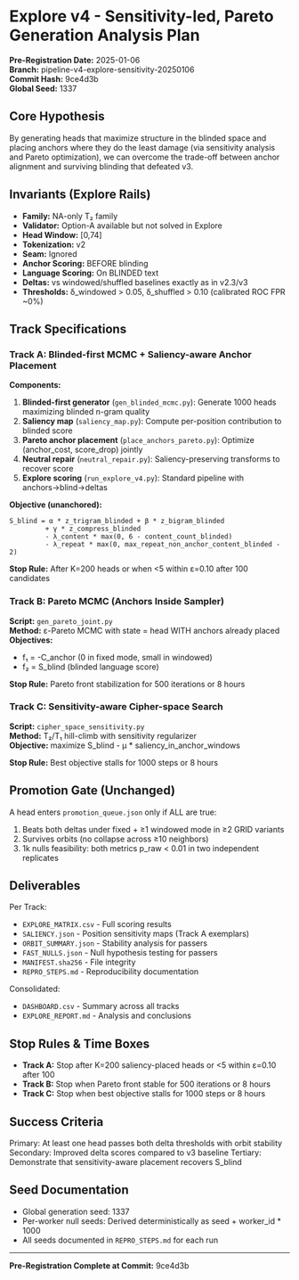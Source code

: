 # Explore v4 - Sensitivity-led, Pareto Generation Analysis Plan

**Pre-Registration Date:** 2025-01-06  
**Branch:** pipeline-v4-explore-sensitivity-20250106  
**Commit Hash:** 9ce4d3b  
**Global Seed:** 1337  

## Core Hypothesis

By generating heads that maximize structure in the blinded space and placing anchors where they do the least damage (via sensitivity analysis and Pareto optimization), we can overcome the trade-off between anchor alignment and surviving blinding that defeated v3.

## Invariants (Explore Rails)

- **Family:** NA-only T₂ family
- **Validator:** Option-A available but not solved in Explore
- **Head Window:** [0,74]
- **Tokenization:** v2
- **Seam:** Ignored
- **Anchor Scoring:** BEFORE blinding
- **Language Scoring:** On BLINDED text
- **Deltas:** vs windowed/shuffled baselines exactly as in v2.3/v3
- **Thresholds:** δ_windowed > 0.05, δ_shuffled > 0.10 (calibrated ROC FPR ~0%)

## Track Specifications

### Track A: Blinded-first MCMC + Saliency-aware Anchor Placement

**Components:**
1. **Blinded-first generator** (`gen_blinded_mcmc.py`): Generate 1000 heads maximizing blinded n-gram quality
2. **Saliency map** (`saliency_map.py`): Compute per-position contribution to blinded score
3. **Pareto anchor placement** (`place_anchors_pareto.py`): Optimize (anchor_cost, score_drop) jointly
4. **Neutral repair** (`neutral_repair.py`): Saliency-preserving transforms to recover score
5. **Explore scoring** (`run_explore_v4.py`): Standard pipeline with anchors→blind→deltas

**Objective (unanchored):**
```
S_blind = α * z_trigram_blinded + β * z_bigram_blinded 
         + γ * z_compress_blinded
         - λ_content * max(0, 6 - content_count_blinded)
         - λ_repeat * max(0, max_repeat_non_anchor_content_blinded - 2)
```

**Stop Rule:** After K=200 heads or when <5 within ε=0.10 after 100 candidates

### Track B: Pareto MCMC (Anchors Inside Sampler)

**Script:** `gen_pareto_joint.py`  
**Method:** ε-Pareto MCMC with state = head WITH anchors already placed  
**Objectives:**
- f₁ = -C_anchor (0 in fixed mode, small in windowed)
- f₂ = S_blind (blinded language score)

**Stop Rule:** Pareto front stabilization for 500 iterations or 8 hours

### Track C: Sensitivity-aware Cipher-space Search

**Script:** `cipher_space_sensitivity.py`  
**Method:** T₂/T₁ hill-climb with sensitivity regularizer  
**Objective:** maximize S_blind - μ * saliency_in_anchor_windows

**Stop Rule:** Best objective stalls for 1000 steps or 8 hours

## Promotion Gate (Unchanged)

A head enters `promotion_queue.json` only if ALL are true:
1. Beats both deltas under fixed + ≥1 windowed mode in ≥2 GRID variants
2. Survives orbits (no collapse across ≥10 neighbors)
3. 1k nulls feasibility: both metrics p_raw < 0.01 in two independent replicates

## Deliverables

Per Track:
- `EXPLORE_MATRIX.csv` - Full scoring results
- `SALIENCY.json` - Position sensitivity maps (Track A exemplars)
- `ORBIT_SUMMARY.json` - Stability analysis for passers
- `FAST_NULLS.json` - Null hypothesis testing for passers
- `MANIFEST.sha256` - File integrity
- `REPRO_STEPS.md` - Reproducibility documentation

Consolidated:
- `DASHBOARD.csv` - Summary across all tracks
- `EXPLORE_REPORT.md` - Analysis and conclusions

## Stop Rules & Time Boxes

- **Track A:** Stop after K=200 saliency-placed heads or <5 within ε=0.10 after 100
- **Track B:** Stop when Pareto front stable for 500 iterations or 8 hours
- **Track C:** Stop when best objective stalls for 1000 steps or 8 hours

## Success Criteria

Primary: At least one head passes both delta thresholds with orbit stability
Secondary: Improved delta scores compared to v3 baseline
Tertiary: Demonstrate that sensitivity-aware placement recovers S_blind

## Seed Documentation

- Global generation seed: 1337
- Per-worker null seeds: Derived deterministically as seed + worker_id * 1000
- All seeds documented in `REPRO_STEPS.md` for each run

---

**Pre-Registration Complete at Commit:** 9ce4d3b